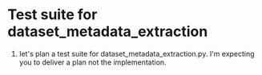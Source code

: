 # Test suite for dataset_metadata_extraction 

1. let's plan a test suite for dataset_metadata_extraction.py. I'm expecting you to deliver a plan not the implementation.